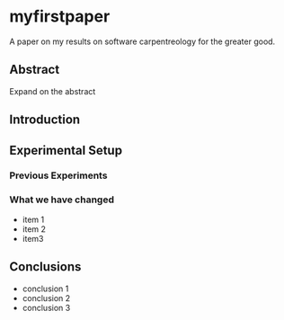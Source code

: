 # myfirstpaper
A paper on my results on software carpentreology for the greater good.

## Abstract
Expand on the abstract

## Introduction

## Experimental Setup
### Previous Experiments
### What we have changed
- item 1
- item 2
- item3

## Conclusions
- conclusion 1
- conclusion 2
- conclusion 3
